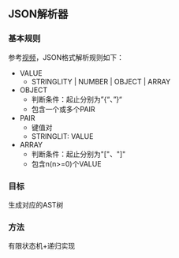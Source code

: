 ## JSON解析器

### 基本规则

参考[视频](https://www.youtube.com/watch?v=iw_BkoAY_fk&list=PLOech0kWpH8-njQpmSNGSiQBPUvl8v3IM&index=3)，JSON格式解析规则如下：

+ VALUE
  + STRINGLITY | NUMBER | OBJECT | ARRAY
+ OBJECT
  + 判断条件：起止分别为”{“、”}“
  + 包含一个或多个PAIR
+ PAIR
  + 键值对
  + STRINGLIT: VALUE
+ ARRAY
  + 判断条件：起止分别为"["、"]"
  + 包含n(n>=0)个VALUE



### 目标

生成对应的AST树

### 方法

有限状态机+递归实现